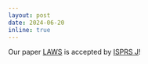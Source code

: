 ```yaml
---
layout: post
date: 2024-06-20
inline: true
---
```


Our paper [LAWS](https://github.com/WHU-USI3DV/LAWS) is accepted by [ISPRS J](https://www.sciencedirect.com/science/article/abs/pii/S0924271624002557)!
